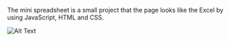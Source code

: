 The mini spreadsheet is a small project that the page looks like the Excel by using JavaScript, HTML and CSS.

![Alt Text](https://github.com/LouisAugustine/min-spreadsheet/images/Mini-Spreadsheet.gif)
